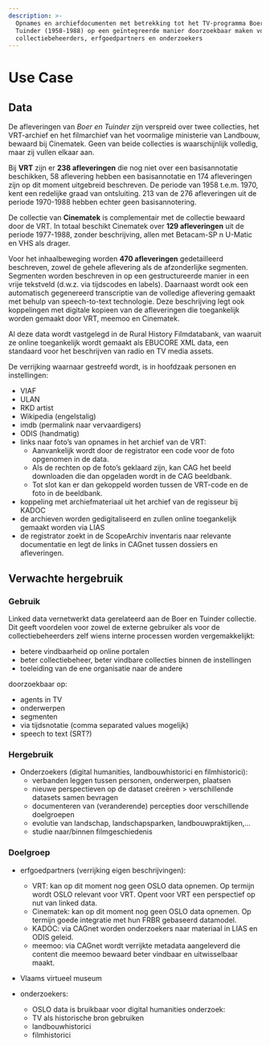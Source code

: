 ```yaml
---
description: >-
  Opnames en archiefdocumenten met betrekking tot het TV-programma Boer en
  Tuinder (1958-1988) op een geïntegreerde manier doorzoekbaar maken voor
  collectiebeheerders, erfgoedpartners en onderzoekers
---
```


# Use Case

## Data

De afleveringen van _Boer en Tuinder_ zijn verspreid over twee collecties, het VRT-archief en het filmarchief van het voormalige ministerie van Landbouw, bewaard bij Cinematek. Geen van beide collecties is waarschijnlijk volledig, maar zij vullen elkaar aan.&#x20;

Bij **VRT** zijn er **238 afleveringen** die nog niet over een basisannotatie beschikken, 58 aflevering hebben een basisannotatie en 174 afleveringen zijn op dit moment uitgebreid beschreven. De periode van 1958 t.e.m. 1970, kent een redelijke graad van ontsluiting. 213 van de 276 afleveringen uit de periode 1970-1988 hebben echter geen basisannotering.&#x20;

De collectie van **Cinematek** is complementair met de collectie bewaard door de VRT. In totaal beschikt Cinematek over **129 afleveringen** uit de periode 1977-1988, zonder beschrijving, allen met Betacam-SP n U-Matic en VHS als drager.

Voor het inhaalbeweging worden **470 afleveringen** gedetailleerd beschreven, zowel de gehele aflevering als de afzonderlijke segmenten. Segmenten worden beschreven in op een gestructureerde manier in een vrije tekstveld (d.w.z. via tijdscodes en labels). Daarnaast wordt ook een automatisch gegenereerd transcriptie van de volledige aflevering gemaakt met behulp van speech-to-text technologie. Deze beschrijving legt ook koppelingen met digitale kopieen van de afleveringen die toegankelijk worden gemaakt door VRT, meemoo en Cinematek.

Al deze data wordt vastgelegd in de Rural History Filmdatabank, van waaruit ze online toegankelijk wordt gemaakt als EBUCORE XML data, een standaard voor het beschrijven van radio en TV media assets.

De verrijking waarnaar gestreefd wordt, is in hoofdzaak personen en instellingen:

* VIAF
* ULAN
* RKD artist
* Wikipedia (engelstalig)
* imdb (permalink naar vervaardigers)
* ODIS (handmatig)
* links naar foto’s van opnames in het archief van de VRT:
  * Aanvankelijk wordt door de registrator een code voor de foto opgenomen in de data.
  * Als de rechten op de foto’s geklaard zijn, kan CAG het beeld downloaden die dan opgeladen wordt in de CAG beeldbank.&#x20;
  * Tot slot kan er dan gekoppeld worden tussen de VRT-code en de foto in de beeldbank.&#x20;
* koppeling met archiefmateriaal uit het archief van de regisseur bij KADOC
* de archieven worden gedigitaliseerd en zullen online toegankelijk gemaakt worden via LIAS
* de registrator zoekt in de ScopeArchiv inventaris naar relevante documentatie en legt de links in CAGnet tussen dossiers en afleveringen.

## Verwachte hergebruik

### Gebruik

Linked data vernetwerkt data gerelateerd aan de Boer en Tuinder collectie. Dit geeft voordelen voor zowel de externe gebruiker als voor de collectiebeheerders zelf wiens interne processen worden vergemakkelijkt:

* betere vindbaarheid op online portalen
* beter collectiebeheer, beter vindbare collecties binnen de instellingen
* toeleiding van de ene organisatie naar de andere

doorzoekbaar op:

* agents in TV
* onderwerpen
* segmenten
* via tijdsnotatie (comma separated values mogelijk)
* speech to text (SRT?)

### Hergebruik



* Onderzoekers (digital humanities, landbouwhistorici en filmhistorici):
  * verbanden leggen tussen personen, onderwerpen, plaatsen
  * nieuwe perspectieven op de dataset creëren > verschillende datasets samen bevragen
  * documenteren van (veranderende) percepties door verschillende doelgroepen
  * evolutie van landschap, landschapsparken, landbouwpraktijken,...
  * studie naar/binnen filmgeschiedenis

### Doelgroep

* erfgoedpartners (verrijking eigen beschrijvingen):&#x20;
  * VRT: kan op dit moment nog geen OSLO data opnemen. Op termijn wordt OSLO relevant voor VRT. Opent voor VRT een perspectief op nut van linked data.
  * Cinematek: kan op dit moment nog geen OSLO data opnemen. Op termijn goede integratie met hun FRBR gebaseerd datamodel.&#x20;
  * KADOC: via CAGnet worden onderzoekers naar materiaal in LIAS en ODIS geleid.&#x20;
  * meemoo: via CAGnet wordt verrijkte metadata aangeleverd die content die meemoo bewaard beter vindbaar en uitwisselbaar maakt.
* Vlaams virtueel museum
*   onderzoekers:

    * OSLO data is bruikbaar voor digital humanities onderzoek:
    * TV als historische bron gebruiken
    * landbouwhistorici
    * filmhistorici


